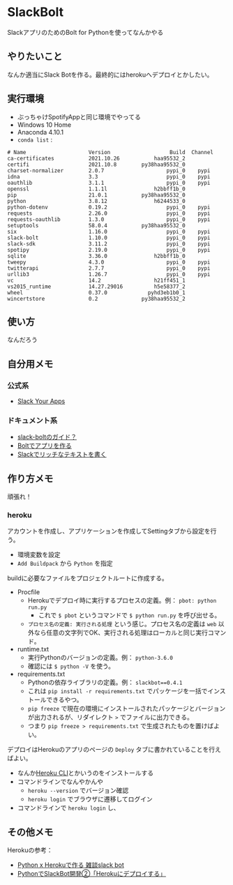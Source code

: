 # SlackBolt
 SlackアプリのためのBolt for Pythonを使ってなんかやる

## やりたいこと

なんか適当にSlack Botを作る。最終的にはherokuへデプロイとかしたい。

## 実行環境
- ぶっちゃけSpotifyAppと同じ環境でやってる
- Windows 10 Home
- Anaconda 4.10.1
- `conda list` :

```
# Name                    Version                   Build  Channel
ca-certificates           2021.10.26           haa95532_2
certifi                   2021.10.8        py38haa95532_0
charset-normalizer        2.0.7                    pypi_0    pypi
idna                      3.3                      pypi_0    pypi
oauthlib                  3.1.1                    pypi_0    pypi
openssl                   1.1.1l               h2bbff1b_0
pip                       21.0.1           py38haa95532_0
python                    3.8.12               h6244533_0
python-dotenv             0.19.2                   pypi_0    pypi
requests                  2.26.0                   pypi_0    pypi
requests-oauthlib         1.3.0                    pypi_0    pypi
setuptools                58.0.4           py38haa95532_0
six                       1.16.0                   pypi_0    pypi
slack-bolt                1.10.0                   pypi_0    pypi
slack-sdk                 3.11.2                   pypi_0    pypi
spotipy                   2.19.0                   pypi_0    pypi
sqlite                    3.36.0               h2bbff1b_0
tweepy                    4.3.0                    pypi_0    pypi
twitterapi                2.7.7                    pypi_0    pypi
urllib3                   1.26.7                   pypi_0    pypi
vc                        14.2                 h21ff451_1
vs2015_runtime            14.27.29016          h5e58377_2
wheel                     0.37.0             pyhd3eb1b0_1
wincertstore              0.2              py38haa95532_2
```

## 使い方
なんだろう

## 自分用メモ
### 公式系

- [Slack Your Apps][slack-apps]

### ドキュメント系

- [slack-boltのガイド？][slack-bolt-python-guides]
- [Boltでアプリを作る][slack-build-app-with-bolt]
- [Slackでリッチなテキストを書く][slack-rich-message]


## 作り方メモ

頑張れ！

### heroku

アカウントを作成し、アプリケーションを作成してSettingタブから設定を行う。

- 環境変数を設定
- `Add Buildpack` から `Python` を指定

buildに必要なファイルをプロジェクトルートに作成する。

- Procfile
  - Herokuでデプロイ時に実行するプロセスの定義。例： `pbot: python run.py`
    - これで `$ pbot` というコマンドで `$ python run.py` を呼び出せる。
  - `プロセス名の定義: 実行される処理` という感じ。プロセス名の定義は `web` 以外なら任意の文字列でOK、実行される処理はローカルと同じ実行コマンド。
- runtime.txt
  - 実行Pythonのバージョンの定義。例： `python-3.6.0`
  - 確認には `$ python -V` を使う。
- requirements.txt
  - Pythonの依存ライブラリの定義。例： `slackbot==0.4.1`
  - これは `pip install -r requirements.txt` でパッケージを一括でインストールできるやつ。
  - `pip freeze` で現在の環境にインストールされたパッケージとバージョンが出力されるが、リダイレクト `>` でファイルに出力できる。
  - つまり `pip freeze > requirements.txt` で生成されたものを置けばよい。

デプロイはHerokuのアプリのページの `Deploy` タブに書かれていることを行えばよい。

- なんか[Heroku CLI](https://devcenter.heroku.com/articles/heroku-command-line)とかいうのをインストールする
- コマンドラインでなんやかんや
  - `heroku --version` でバージョン確認
  - `heroku login` でブラウザに遷移してログイン
- コマンドラインで `heroku login` し、


## その他メモ

Herokuの参考：

- [Python x Herokuで作る 雑談slack bot](https://www.slideshare.net/dcubeio/python-heroku-slack-bot)
- [PythonでSlackBot開発②「Herokuにデプロイする」](https://www.virtual-surfer.com/entry/2018/04/05/190000)


<!-- Markdown links -->

[github-desktop]: https://desktop.github.com/ "GitHub Desktop"
[github-desktop-documents]: https://docs.github.com/ja/desktop "GitHub Desktopのドキュメント"
[github-desktop-documents-readme-md]: https://docs.github.com/ja/repositories/managing-your-repositorys-settings-and-features/customizing-your-repository/about-readmes "GitHub Desktopのドキュメント：README.md"
[github-writing-markdown]: https://gist.github.com/LambdaNote/0d33b7d8284a3c99cffd1a5aa83c115f "GitHub: 記事の書き方"
[gitignore-qiita-1]: https://qiita.com/inabe49/items/16ee3d9d1ce68daa9fff "Qiita: .gitignore の書き方"
[gitignore-qiita-2]: https://qiita.com/anqooqie/items/110957797b3d5280c44f "Qiita: [Git] .gitignoreの仕様解説"
[heroku]: https://www.heroku.com/ "Heroku"
[python-environment-variable]: https://www.twilio.com/blog/environment-variables-python-jp "twilio BLOG: Pythonで環境変数を活用する"
[python-dotenv-documents]: https://pypi.org/project/python-dotenv/ "python-dotenv 公式ドキュメント"
[slack-apps]: https://api.slack.com/apps "Slack: Your Apps"
[slack-bolt-python-guides]: https://slack.dev/bolt-python/ja-jp/tutorial/getting-started "Slack: Bolt for Pythonガイド"
[slack-build-app-with-bolt]: https://api.slack.com/start/building/bolt-python "Building an app with Bolt for Python"
[slack-rich-message]: https://api.slack.com/messaging/composing/layouts "Creating rich message layouts"

